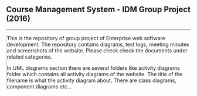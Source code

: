 <h2>Course Management System - IDM Group Project (2016)</h2>
<hr />

<div style="border-left: 2px solid #ccc;">
<p>
This is the repository of group project of Enterprise web software development. The repository contains diagrams, test logs, 
meeting minutes and screenshots of the website. Please check check the documents under related categories.</p>
<p> In UML diagrams section there are several folders like activity diagrams folder which contains all activity diagrams of the website. The title of the filename is what the activity diagram about. There are class diagrams, component diagrams etc... </p>

</div>

